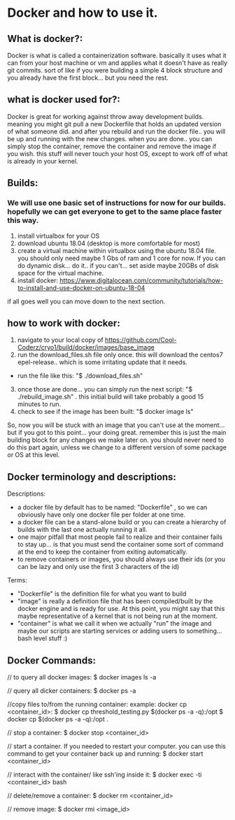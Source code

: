 # Docker and how to use it.


## What is docker?:
Docker is what is called a containerization software.  basically it uses what it can from your host machine or vm and applies what it doesn't have as really git commits.  sort of like if you were building a simple 4 block structure and you already have the first block... but you need the rest.


## what is docker used for?:
Docker is great for working against throw away development builds.  meaning you might git pull a new Dockerfile that holds an updated version of what someone did.  and after you rebuild and run the docker file.. you will be up and running with the new changes.  when you are done.. you can simply stop the container, remove the container and remove the image if you wish.  this stuff will never touch your host OS, except to work off of what is already in your kernel.


## Builds:

### We will use one basic set of instructions for now for our builds.  hopefully we can get everyone to get to the same place faster this way.
1) install virtualbox for your OS
2) download ubuntu 18.04 (desktop is more comfortable for most)
3) create a virtual machine within virtualbox using the ubuntu 18.04 file.  you should only need maybe 1 Gbs of ram and 1 core for now.  If you can do dynamic disk... do it..  if you can't... set aside maybe 20GBs of disk space for the virtual machine.
4) install docker: https://www.digitalocean.com/community/tutorials/how-to-install-and-use-docker-on-ubuntu-18-04

if all goes well you can move down to the next section.



## how to work with docker:
1) navigate to your local copy of https://github.com/Cool-Coderz/cryo1/build/docker/images/base_image
2) run the download_files.sh file only once.  this will download the centos7 epel-release.. which is some irritating update that it needs.
 - run the file like this: "$ ./download_files.sh"
3) once those are done... you can simply run the next script: "$ ./rebuild_image.sh" .  this initial build will take probably a good 15 minutes to run.
4) check to see if the image has been built: "$ docker image ls"

So, now you will be stuck with an image that you can't use at the moment... but if you got to this point... your doing great.  remember this is just the main building block for any changes we make later on.  you should never need to do this part again, unless we change to a different version of some package or OS at this level.


## Docker terminology and descriptions:

Descriptions:
 - a docker file by default has to be named: "Dockerfile"  , so we can obviously have only one docker file per folder at one time.
 - a docker file can be a stand-alone build or you can create a hierarchy of builds with the last one actually running it all.
 - one major pitfall that most people fail to realize and their container fails to stay up... is that you must send the container some sort of command at the end to keep the container from exiting automatically.
 - to remove containers or images, you should always use their ids (or you can be lazy and only use the first 3 characters of the id)

Terms:
 - "Dockerfile" is the definition file for what you want to build
 - "image" is really a definition file that has been compiled/built by the docker engine and is ready for use.  At this point, you might say that this maybe representative of a kernel that is not being run at the moment.
 - "container" is what we call it when we actually "run" the image and maybe our scripts are starting services or adding users to something... bash level stuff :)




## Docker Commands:

// to query all docker images:
$ docker images ls -a

// query all dicker containers:
$ docker ps -a

//copy files to/from the running container:
example: docker cp <file> <container_id>:<location>
$ docker cp threshold_testing.py $(docker ps -a -q):/opt
$ docker cp $(docker ps -a -q):/opt .

// stop a container:
$ docker stop <container_id>

// start a container.  If you needed to restart your computer.  you can use this command to get your container back up and running:
$ docker start <container_id>

// interact with the container/ like ssh'ing inside it:
$ docker exec -ti <container_id> bash

// delete/remove a container:
$ docker rm <container_id>

// remove image:
$ docker rmi <image_id>

